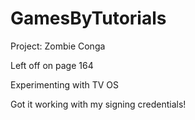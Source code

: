 # GamesByTutorials

Project:  Zombie Conga

Left off on page 164

Experimenting with TV OS

Got it working with my signing credentials!

